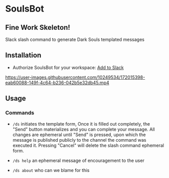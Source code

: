 # SoulsBot

## Fine Work Skeleton!
Slack slash command to generate Dark Souls templated messages

## Installation
* Authorize SoulsBot for your workspace: [Add to Slack](https://ds-slack.herokuapp.com/api/v1/oauth/authorize)

https://user-images.githubusercontent.com/10249534/172015398-eab60088-149f-4c64-b236-042b5e32db45.mp4


## Usage
### Commands
* `/ds` initiates the template form, Once it is filled out completely, the "Send" button materializes and you can complete your message. All changes are ephemeral until "Send" is pressed, upon which the message is published publicly to the channel the command was executed it. Pressing "Cancel" will delete the slash command ephemeral form.

* `/ds help` an ephemeral message of encouragement to the user

* `/ds about` who can we blame for this
